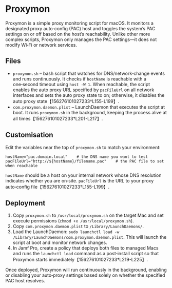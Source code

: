 # Proxymon

Proxymon is a simple proxy monitoring script for macOS. It monitors a designated proxy auto‑config (PAC) host and toggles the system’s PAC settings on or off based on the host’s reachability. Unlike other more complex scripts, Proxymon only manages the PAC settings—it does not modify Wi‑Fi or network services.

## Files

* `proxymon.sh` – bash script that watches for DNS/network‑change events and runs continuously. It checks if `hostName` is reachable with a one‑second timeout using `host -W 1`. When reachable, the script enables the auto proxy URL specified by `pacFileUrl` on all network interfaces and sets the auto proxy state to on; otherwise, it disables the auto proxy state【156276101027233†L155-L199】.
* `com.proxymon.daemon.plist` – LaunchDaemon that executes the script at boot. It runs `proxymon.sh` in the background, keeping the process alive at all times【156276101027233†L201-L217】.

## Customisation

Edit the variables near the top of `proxymon.sh` to match your environment:

```
hostName="pac.domain.local"    # the DNS name you want to test
pacFileUrl="http://${hostName}/filename.pac"    # the PAC file to set when reachable
```

`hostName` should be a host on your internal network whose DNS resolution indicates whether you are on‑site. `pacFileUrl` is the URL to your proxy auto‑config file【156276101027233†L155-L199】.

## Deployment

1. Copy `proxymon.sh` to `/usr/local/proxymon.sh` on the target Mac and set execute permissions (`chmod +x /usr/local/proxymon.sh`).
2. Copy `com.proxymon.daemon.plist` to `/Library/LaunchDaemons/`.
3. Load the LaunchDaemon: `sudo launchctl load -w /Library/LaunchDaemons/com.proxymon.daemon.plist`. This will launch the script at boot and monitor network changes.
4. In Jamf Pro, create a policy that deploys both files to managed Macs and runs the `launchctl load` command as a post‑install script so that Proxymon starts immediately【156276101027233†L219-L225】.

Once deployed, Proxymon will run continuously in the background, enabling or disabling your auto‑proxy settings based solely on whether the specified PAC host resolves.
